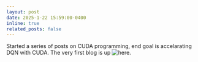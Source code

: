 ```yaml
---
layout: post
date: 2025-1-22 15:59:00-0400
inline: true
related_posts: false
---
```


Started a series of posts on CUDA programming, end goal is accelarating DQN with CUDA. The very first blog is up ![here](https://rish-av.github.io/blog/2025/cudap/).